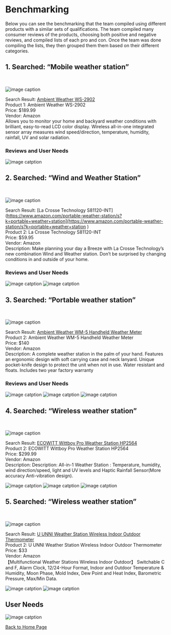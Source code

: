 # Benchmarking
Below you can see the benchmarking that the team compiled using different products with a similar sets of qualifications. The team compiled many consumer reviews of the products, choosing both positive and negative reviews, and compiled lists of each pro and con. Once the team was done compiling the lists, they then grouped them them based on their different categories. 
## 1. Searched: “Mobile weather station”
<br>

![image caption](Pictures/Product_1.png)


Search Result: [Ambient Weather WS-2902](https://www.amazon.com/portable-weather-station/s?k=portable+weather+station)
<br>
Product 1: Ambient Weather WS-2902
<br>
Price: $189.99
<br>
Vendor: Amazon
<br>
Allows you to monitor your home and backyard weather conditions with brilliant, easy-to-read LCD color display. Wireless all-in-one integrated sensor array measures wind speed/direction, temperature, humidity, rainfall, UV and solar radiation.

### Reviews and User Needs

![image catption](Pictures/Reviews.png)

## 2. Searched: “Wind and Weather Station”
<br>

![image caption](Pictures/Product_2.png)


Search Result: [La Crosse Technology S81120-INT](https://www.amazon.com/portable-weather-station/s?k=portable+weather+station](https://www.amazon.com/portable-weather-station/s?k=portable+weather+station )
<br>
Product 2: La Crosse Technology S81120-INT
<br>
Price: $59.95
<br>
Vendor: Amazon
<br>
Description: Make planning your day a Breeze with La Crosse Technology’s new combination Wind and Weather station. Don’t be surprised by changing conditions in and outside of your home.

### Reviews and User Needs

![image catption](Pictures/Reviews_2.png)
![image catption](Pictures/Reviews_3.png)

## 3. Searched: “Portable weather station”
<br>

![image caption](Pictures/Product_3.png)


Search Result: [Ambient Weather WM-5 Handheld Weather Meter ](https://www.amazon.com/portable-weather-station/s?k=portable+weather+station)
<br>
Product 2: Ambient Weather WM-5 Handheld Weather Meter
<br>
Price: $140
<br>
Vendor: Amazon
<br>
Description: A complete weather station in the palm of your hand. Features an ergonomic design with soft carrying case and neck lanyard. Unique pocket-knife design to protect the unit when not in use. Water resistant and floats. Includes two year factory warranty

### Reviews and User Needs

![image catption](Pictures/Reviews_4.png)
![image catption](Pictures/Reviews_5.png)
![image catption](Pictures/Reviews_6.png)

## 4. Searched: “Wireless weather station”
<br>

![image caption](Pictures/Product_4.png)


Search Result: [ECOWITT Wittboy Pro Weather Station HP2564](https://www.amazon.com/s?k=wireless+weather+station&i=industrial&crid=CRJ8Y3HICIXV&sprefix=wireless+weather+station%2Cindustrial%2C124&ref=nb_sb_noss_2)
<br>
Product 2: ECOWITT Wittboy Pro Weather Station HP2564
<br>
Price: $299.99
<br>
Vendor: Amazon
<br>
Description: Description: All-in-1 Weather Station : Temperature, humidity, wind direction/speed, light and UV levels and Haptic Rainfall Sensor(More accuracy Anti-vibration design).

![image catption](Pictures/Reviews_7.png)
![image catption](Pictures/Reviews_8.png)
![image catption](Pictures/Reviews_9.png)

## 5. Searched: “Wireless weather station”
<br>

![image caption](Pictures/Product_5.png)


Search Result: [U UNNI Weather Station Wireless Indoor Outdoor Thermometer ](https://www.amazon.com/s?k=wireless+weather+station&i=industrial&crid=CRJ8Y3HICIXV&sprefix=wireless+weather+station%2Cindustrial%2C124&ref=nb_sb_noss_2)
<br>
Product 2: U UNNI Weather Station Wireless Indoor Outdoor Thermometer
<br>
Price: $33
<br>
Vendor: Amazon
<br>
【Multifunctional Weather Stations Wireless Indoor Outdoor】 Switchable C and F, Alarm Clock, 12/24-Hour Format, Indoor and Outdoor Temperature & Humidity, Moon Phase, Mold Index, Dew Point and Heat Index, Barometric Pressure, Max/Min Data. 

![image catption](Pictures/Reviews_10.png)
![image catption](Pictures/Reviews_11.png)

## User Needs

![image catption](Pictures/User_Needs.png)


[Back to Home Page](/index.md)
